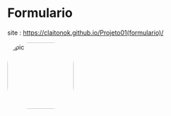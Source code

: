 # Formulario

site : https://claitonok.github.io/Projeto01(formulario)/

<img align="center" alt="pic" height="150" style="border-radius:50px;" title="Paisagem" src="/">
